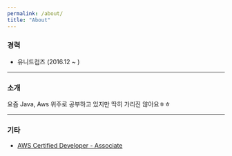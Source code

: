 ```yaml
---
permalink: /about/
title: "About"
---
```


### 경력
 - 유니드컴즈 (2016.12 ~ )

---

### 소개
요즘 Java, Aws 위주로 공부하고 있지만 딱히 가리진 않아요ㅎㅎ


---

### 기타

* [AWS Certified Developer - Associate](https://www.certmetrics.com/amazon/public/badge.aspx?i=2&t=c&d=2019-12-05&ci=AWS01174376)
